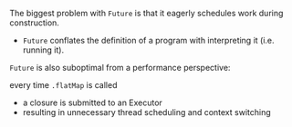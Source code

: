 The biggest problem with `Future` is that it eagerly schedules work during construction.

- `Future` conflates the definition of a program with interpreting it
  (i.e. running it).
  
`Future` is also suboptimal from a performance perspective:

every time `.flatMap` is called
- a closure is submitted to an Executor
- resulting in unnecessary thread scheduling and context switching